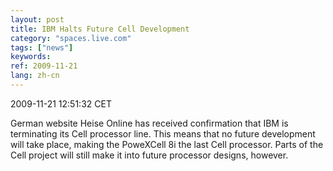 ```yaml
---
layout: post
title: IBM Halts Future Cell Development
category: "spaces.live.com"
tags: ["news"]
keywords: 
ref: 2009-11-21
lang: zh-cn
---
```


2009-11-21 12:51:32 CET

German website Heise Online has received confirmation that IBM is terminating its Cell processor line. This means that no future development will take place, making the PoweXCell 8i the last Cell processor. Parts of the Cell project will still make it into future processor designs, however.


